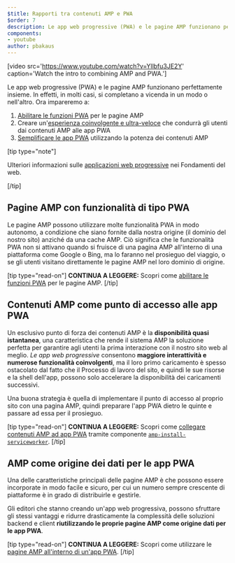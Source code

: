 ```yaml
---
$title: Rapporti tra contenuti AMP e PWA
$order: 7
description: Le app web progressive (PWA) e le pagine AMP funzionano perfettamente insieme. In effetti, in molti casi, si completano a vicenda in un modo o nell'altro. Ora impareremo a ...
components:
- youtube
author: pbakaus
---
```


[video src='https://www.youtube.com/watch?v=Yllbfu3JE2Y' caption='Watch the intro to combining AMP and PWA.']

Le app web progressive (PWA) e le pagine AMP funzionano perfettamente insieme. In effetti, in molti casi, si completano a vicenda in un modo o nell'altro. Ora impareremo a:

1. [Abilitare le funzioni PWA](../../../documentation/guides-and-tutorials/optimize-measure/amp-as-pwa.md) per le pagine AMP
2. Creare un'[esperienza coinvolgente e ultra-veloce](../../../documentation/guides-and-tutorials/integrate/amp-to-pwa.md) che condurrà gli utenti dai contenuti AMP alle app PWA
3. [Semplificare le app PWA](../../../documentation/guides-and-tutorials/integrate/amp-in-pwa.md) utilizzando la potenza dei contenuti AMP

[tip type="note"]

Ulteriori informazioni sulle [applicazioni web progressive](https://developers.google.com/web/progressive-web-apps/) nei Fondamenti del web.

[/tip]

## Pagine AMP con funzionalità di tipo PWA

Le pagine AMP possono utilizzare molte funzionalità PWA in modo autonomo, a condizione che siano fornite dalla nostra origine (il dominio del nostro sito) anziché da una cache AMP. Ciò significa che le funzionalità PWA non si attivano quando si fruisce di una pagina AMP all'interno di una piattaforma come Google o Bing, ma lo faranno nel prosieguo del viaggio, o se gli utenti visitano direttamente le pagine AMP nel loro dominio di origine.

[tip type="read-on"] **CONTINUA A LEGGERE:** Scopri come [abilitare le funzioni PWA](../../../documentation/guides-and-tutorials/optimize-measure/amp-as-pwa.md) per le pagine AMP. [/tip]

## Contenuti AMP come punto di accesso alle app PWA

Un esclusivo punto di forza dei contenuti AMP è la **disponibilità quasi istantanea**, una caratteristica che rende il sistema AMP la soluzione perfetta per garantire agli utenti la prima interazione con il nostro sito web al meglio. *Le app web progressive* consentono **maggiore interattività e numerose funzionalità coinvolgenti**, ma il loro primo caricamento è spesso ostacolato dal fatto che il Processo di lavoro del sito, e quindi le sue risorse e la shell dell'app, possono solo accelerare la disponibilità dei caricamenti successivi.

Una buona strategia è quella di implementare il punto di accesso al proprio sito con una pagina AMP, quindi preparare l'app PWA dietro le quinte e passare ad essa per il prosieguo.

[tip type="read-on"] **CONTINUA A LEGGERE:** Scopri come [collegare contenuti AMP ad app PWA](../../../documentation/guides-and-tutorials/integrate/amp-to-pwa.md) tramite componente [`amp-install-serviceworker`](../../../documentation/components/reference/amp-install-serviceworker.md). [/tip]

## AMP come origine dei dati per le app PWA

Una delle caratteristiche principali delle pagine AMP è che possono essere incorporate in modo facile e sicuro, per cui un numero sempre crescente di piattaforme è in grado di distribuirle e gestirle.

Gli editori che stanno creando un'app web progressiva, possono sfruttare gli stessi vantaggi e ridurre drasticamente la complessità delle soluzioni backend e client **riutilizzando le proprie pagine AMP come origine dati per le app PWA**.

[tip type="read-on"] **CONTINUA A LEGGERE:** Scopri come utilizzare le [pagine AMP all'interno di un'app PWA](../../../documentation/guides-and-tutorials/integrate/amp-in-pwa.md). [/tip]

